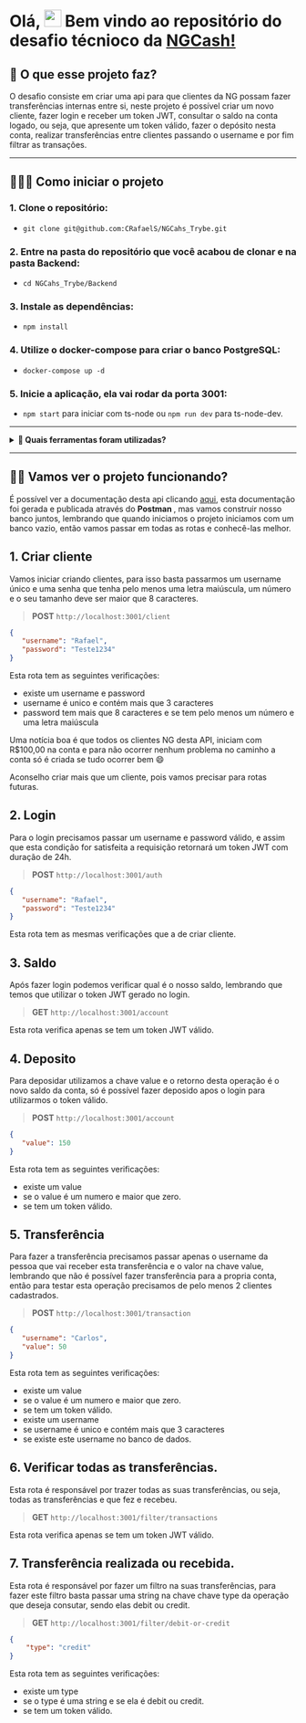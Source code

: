 # Olá, <img src="https://raw.githubusercontent.com/kaueMarques/kaueMarques/master/hi.gif" width="30px" height="30px"> Bem vindo ao repositório do desafio técnioco da <a href="https://ng.cash/"  target="_blank">NGCash!</a>

## 🤔 O que esse projeto faz?
O desafio consiste em criar uma api para que clientes da NG possam fazer transferências internas entre si, neste projeto é possível criar um novo cliente, fazer login e receber um token JWT, consultar o saldo na conta logado, ou seja, que apresente um token válido, fazer o depósito nesta conta, realizar transferências entre clientes passando o username e por fim filtrar as transações. 

---

## 🤷🏽‍♀️ Como iniciar o projeto
### 1. Clone o repositório: 
* `git clone git@github.com:CRafaelS/NGCahs_Trybe.git`
### 2. Entre na pasta do repositório que você acabou de clonar e na pasta Backend: 
* `cd NGCahs_Trybe/Backend`
### 3. Instale as dependências: 
* `npm install`
### 4. Utilize o docker-compose para criar o banco PostgreSQL: 
* `docker-compose up -d`
### 5. Inicie a aplicação, ela vai rodar da porta 3001: 
* `npm start` para iniciar com ts-node ou `npm run dev` para ts-node-dev.

---
<details>
 <summary><strong>🔧 Quais ferramentas foram utilizadas?</strong></summary>

  - Linguagens:
    > Typescript
  - Ambiente de execução:
      > node.js, ts-node.
  - Frameworks:
    > Express, Express-async-errors
  - Banco de dados:
    > Postgres no Docker
  - ORM:
    > PrismaORM
  - Criptografia:
    > JsonWebToken, MD5
  - Variáveis de ambiente:
    > Dotenv
        
</details>

---
## 👨‍💻 Vamos ver o projeto funcionando? 

É possível ver a documentação desta api clicando <a href="https://documenter.getpostman.com/view/20953705/2s8YmRQ2Ao"  target="_blank">aqui</a>, esta documentação foi gerada e publicada através do <strong> Postman </strong>, mas vamos construir nosso banco juntos, lembrando que quando iniciamos o projeto iniciamos com um banco vazio, então vamos passar em todas as rotas e conhecê-las melhor.

## 1. Criar cliente
 Vamos iniciar criando clientes, para isso basta passarmos um username único e uma senha que tenha pelo menos uma letra maiúscula, um número e o seu tamanho deve ser maior que 8 caracteres.
 > <strong>POST</strong> `http://localhost:3001/client`

 ```json
 {
    "username": "Rafael",
    "password": "Teste1234"
 }
 ```
 Esta rota tem as seguintes verificações:
 - existe um username e password
 - username é unico e contém mais que 3 caracteres
 - password tem mais que 8 caracteres e se tem pelo menos um número e uma letra maiúscula

 Uma notícia boa é que todos os clientes NG desta API, iniciam com R$100,00 na conta e para não ocorrer nenhum problema no caminho a conta só é criada se tudo ocorrer bem 😄

 Aconselho criar mais que um cliente, pois vamos precisar para rotas futuras.

## 2. Login
 Para o login precisamos passar um username e password válido, e assim que esta condição for satisfeita a requisição retornará um token JWT com duração de 24h. 
 > <strong>POST</strong> `http://localhost:3001/auth`

 ```json
 {
    "username": "Rafael",
    "password": "Teste1234"
 }
 ```
 Esta rota tem as mesmas verificações que a de criar cliente.

## 3. Saldo
 Após fazer login podemos verificar qual é o nosso saldo, lembrando que temos que utilizar o token JWT gerado no login.
 > <strong>GET</strong> `http://localhost:3001/account`

 Esta rota verifica apenas se tem um token JWT válido.

## 4. Deposito
 Para deposidar utilizamos a chave value e o retorno desta operação é o novo saldo da conta, só é possível fazer deposido apos o login para utilizarmos o token válido.
 > <strong>POST</strong> `http://localhost:3001/account`

 ```json
 {
    "value": 150
 }
 ```
 Esta rota tem as seguintes verificações:
 - existe um value
 - se o value é um numero e maior que zero.
 - se tem um token válido.

## 5. Transferência
 Para fazer a transferência precisamos passar apenas o username da pessoa que vai receber esta transferência e o valor na chave value, lembrando que não é possível fazer transferência para a propria conta, então para testar esta operação precisamos de pelo menos 2 clientes cadastrados.
 > <strong>POST</strong> `http://localhost:3001/transaction`

 ```json
 {
    "username": "Carlos",
    "value": 50
 }
 ```
Esta rota tem as seguintes verificações:
 - existe um value
 - se o value é um numero e maior que zero.
 - se tem um token válido.
 - existe um username
 - se username é unico e contém mais que 3 caracteres
 - se existe este username no banco de dados.

## 6. Verificar todas as transferências.
 Esta rota é responsável por trazer todas as suas transferências, ou seja, todas as transferências e que fez e recebeu.
 > <strong>GET</strong> `http://localhost:3001/filter/transactions`

Esta rota verifica apenas se tem um token JWT válido.

## 7. Transferência realizada ou recebida.
 Esta rota é responsável por fazer um filtro na suas transferências, para fazer este filtro basta passar uma string na chave chave type da operação que deseja consutar, sendo elas debit ou credit.
 > <strong>GET</strong> `http://localhost:3001/filter/debit-or-credit`
```json
{
    "type": "credit"
}
```
Esta rota tem as seguintes verificações:
 - existe um type
 - se o type é uma string e se ela é debit ou credit.
 - se tem um token válido.
